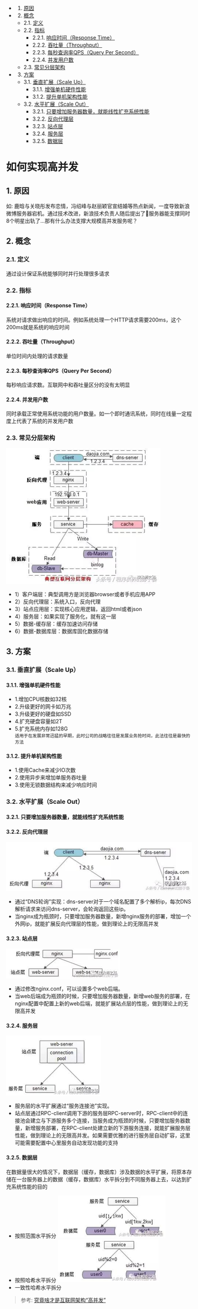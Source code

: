 <!-- vscode-markdown-toc -->
* 1. [原因](#)
* 2. [概念](#-1)
	* 2.1. [定义](#-1)
	* 2.2. [指标](#-1)
		* 2.2.1. [响应时间（Response Time）](#ResponseTime)
		* 2.2.2. [吞吐量（Throughput）](#Throughput)
		* 2.2.3. [每秒查询率QPS（Query Per Second）](#QPSQueryPerSecond)
		* 2.2.4. [并发用户数](#-1)
	* 2.3. [常见分层架构](#-1)
* 3. [方案](#-1)
	* 3.1. [垂直扩展（Scale Up）](#ScaleUp)
		* 3.1.1. [增强单机硬件性能](#-1)
		* 3.1.2. [提升单机架构性能](#-1)
	* 3.2. [水平扩展（Scale Out）](#ScaleOut)
		* 3.2.1. [只要增加服务器数量，就能线性扩充系统性能](#-1)
		* 3.2.2. [反向代理层](#-1)
		* 3.2.3. [站点层](#-1)
		* 3.2.4. [服务层](#-1)
		* 3.2.5. [数据层](#-1)

<!-- vscode-markdown-toc-config
	numbering=true
	autoSave=true
	/vscode-markdown-toc-config -->
<!-- /vscode-markdown-toc -->
# 如何实现高并发
##  1. <a name=''></a>原因
如: 鹿晗与关晓彤发布恋情，冯绍峰与赵丽颖官宣结婚等热点新闻，一度导致新浪微博服务器宕机。通过技术改进，新浪技术负责人随后提出了服务器能支撑同时8个明星出轨了...那有什么办法支撑大规模高并发服务呢？
##  2. <a name='-1'></a>概念
###  2.1. <a name='-1'></a>定义
通过设计保证系统能够同时并行处理很多请求
###  2.2. <a name='-1'></a>指标
####  2.2.1. <a name='ResponseTime'></a>响应时间（Response Time）
系统对请求做出响应的时间。例如系统处理一个HTTP请求需要200ms，这个200ms就是系统的响应时间
####  2.2.2. <a name='Throughput'></a>吞吐量（Throughput）
单位时间内处理的请求数量
####  2.2.3. <a name='QPSQueryPerSecond'></a>每秒查询率QPS（Query Per Second）
每秒响应请求数。互联网中和吞吐量区分的没有太明显
####  2.2.4. <a name='-1'></a>并发用户数
同时承载正常使用系统功能的用户数量。如一个即时通讯系统，同时在线量一定程度上代表了系统的并发用户数
###  2.3. <a name='-1'></a>常见分层架构
![典型互联网分层架构](images/典型互联网分层架构.jpg)
* 1）客户端层：典型调用方是浏览器browser或者手机应用APP
* 2）反向代理层：系统入口，反向代理
* 3）站点应用层：实现核心应用逻辑，返回html或者json
* 4）服务层：如果实现了服务化，就有这一层
* 5）数据-缓存层：缓存加速访问存储
* 6）数据-数据库层：数据库固化数据存储
##  3. <a name='-1'></a>方案
###  3.1. <a name='ScaleUp'></a>垂直扩展（Scale Up）
####  3.1.1. <a name='-1'></a>增强单机硬件性能
* 1.增加CPU核数如32核
* 2.升级更好的网卡如万兆
* 3.升级更好的硬盘如SSD
* 4.扩充硬盘容量如2T
* 5.扩充系统内存如128G  
`
适用于在发展非常迅猛的早期，此时公司的战略往往是发展业务抢时间，此法往往是最快的方法
`
####  3.1.2. <a name='-1'></a>提升单机架构性能
* 1.使用Cache来减少IO次数
* 2.使用异步来增加单服务吞吐量
* 3.使用无锁数据结构来减少响应时间
###  3.2. <a name='ScaleOut'></a>水平扩展（Scale Out）
####  3.2.1. <a name='-1'></a>只要增加服务器数量，就能线性扩充系统性能
####  3.2.2. <a name='-1'></a>反向代理层
![反向代理层的水平扩展](images/反向代理层的水平扩展.jpg)
* 通过“DNS轮询”实现：dns-server对于一个域名配置了多个解析ip，每次DNS解析请求来访问dns-server，会轮询返回这些ip。
* 当nginx成为瓶颈时，只要增加服务器数量，新增nginx服务的部署，增加一个外网ip，就能扩展反向代理层的性能，做到理论上的无限高并发
####  3.2.3. <a name='-1'></a>站点层
![站点层的水平扩展](images/站点层的水平扩展.jpg)
* 通过修改nginx.conf，可以设置多个web后端。
* 当web后端成为瓶颈的时候，只要增加服务器数量，新增web服务的部署，在nginx配置中配置上新的web后端，就能扩展站点层的性能，做到理论上的无限高并发
####  3.2.4. <a name='-1'></a>服务层
![服务层的水平扩展](images/服务层的水平扩展.jpg)
* 服务层的水平扩展通过“服务连接池”实现。
* 站点层通过RPC-client调用下游的服务层RPC-server时，RPC-client中的连接池会建立与下游服务多个连接，当服务成为瓶颈的时候，只要增加服务器数量，新增服务部署，在RPC-client处建立新的下游服务连接，就能扩展服务层性能，做到理论上的无限高并发。如果需要优雅的进行服务层自动扩容，这里可能需要配置中心里服务自动发现功能的支持
####  3.2.5. <a name='-1'></a>数据层
在数据量很大的情况下，数据层（缓存，数据库）涉及数据的水平扩展，将原本存储在一台服务器上的数据（缓存，数据库）水平拆分到不同服务器上去，以达到扩充系统性能的目的
* 按照范围水平拆分
![按照范围水平拆分](images/按照范围水平拆分.jpg)
* 按照哈希水平拆分
![按照哈希水平拆分](images/按照哈希水平拆分.jpg)
* 一致性哈希水平拆分    



>参考: [究竟啥才是互联网架构“高并发”](https://www.toutiao.com/a6611092501761622532/?tt_from=weixin&utm_campaign=client_share&wxshare_count=1&timestamp=1539398061&app=news_article&utm_source=weixin&iid=44839458783&utm_medium=toutiao_ios&group_id=6611092501761622532)